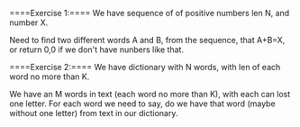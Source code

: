 ====Exercise 1:====
We have sequence of of positive numbers len N, and number X.

Need to find two different words A and B, from the sequence, that A+B=X,
or return 0,0 if we don't have nunbers like that.

====Exercise 2:====
We have dictionary with N words, with len of each word no more than K.

We have an M words in text (each word no more than K), with each can lost one letter.
For each word we need to say, do we have that word (maybe without one letter) from text in our dictionary.
